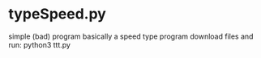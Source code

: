 # typeSpeed.py
simple (bad) program
basically a speed type program
download files and run: python3 ttt.py
